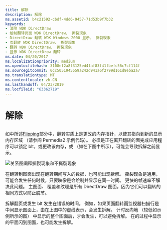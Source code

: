 ```yaml
---
title: 解除
description: 解除
ms.assetid: b4c21592-cbdf-4dd6-9457-71d53b9f7b32
keywords:
- 消除 WDK DirectDraw
- 绘制翻转页面 WDK DirectDraw、 撕裂现象
- DirectDraw 翻转 WDK Windows 2000 显示、 撕裂现象
- 页翻转 WDK DirectDraw、 撕裂现象
- 翻转 WDK DirectDraw、 撕裂现象
- 显示 WDK DirectDraw 翻转
ms.date: 04/20/2017
ms.localizationpriority: medium
ms.openlocfilehash: 3108ef2a8f3125ed4faf83f41fbefc56c7cf114f
ms.sourcegitcommit: 0cc5051945559a242d941a6f2799d161d8eba2a7
ms.translationtype: MT
ms.contentlocale: zh-CN
ms.lasthandoff: 04/23/2019
ms.locfileid: "63362719"
---
```

# <a name="tearing"></a>解除


## <span id="ddk_tearing_gg"></span><span id="DDK_TEARING_GG"></span>


如中所述[Flipping](flipping.md)部分中，翻转实质上是更改的内存指针，以使其指向到新的显示内存区域 （请参阅 Permedia2 示例代码）。 必须是正在离开翻转的面完成应用程序可以锁定 blt，或更改该内存，或 （如在下图中所示），可能会导致拆解之前显示。

![关系图阐释撕裂现象和不撕裂现象](images/ddfig8.png)

在翻转到图面出现在翻转期间写入的数据，也可能出现拆解。 撕裂现象是通用，可能会发生任何时候，只要映像是会绘制并显示在同一时间。 更快的帧速率不解决此问题。 主图面、 覆盖和纹理是所有 DirectDraw 图面，因为它们可以翻转的相同方式以防止脱节。

拆解翻页或发生 blt 发生在错误的时间。 例如，如果页面翻转而监视器扫描行是中间显示图面上，由在上图中的虚线表示，会发生拆解。 计时反向地 （较低如示例所示的图） 中显示的整个图面后，才会发生，可以避免拆解。 在的过程中显示的平面闪到图面，也可能发生拆解。

 

 





